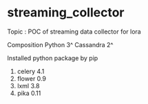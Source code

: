 # streaming_collector


Topic : POC of streaming data collector for lora

Composition
Python 3^
Cassandra 2^


Installed python package by pip
1. celery 4.1
2. flower 0.9
3. lxml 3.8
4. pika 0.11